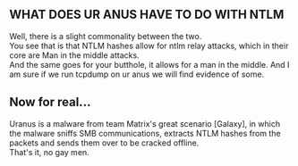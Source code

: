 ## WHAT DOES UR ANUS HAVE TO DO WITH NTLM
Well, there is a slight commonality between the two.<br>
You see that is that NTLM hashes allow for ntlm relay attacks, which in their core are Man in the middle attacks.<br>
And the same goes for your butthole, it allows for a man in the middle. And I am sure if we run tcpdump on ur anus we will find evidence of some.

## Now for real...
Uranus is a malware from team Matrix's great scenario [Galaxy], in which the malware sniffs SMB communications, extracts NTLM hashes from the packets and sends them over to be cracked offline.<br>
That's it, no gay men.
